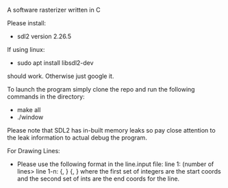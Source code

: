 A software rasterizer written in C

Please install: 
- sdl2 version 2.26.5

If using linux: 
- sudo apt install libsdl2-dev

should work. Otherwise just google it.

To launch the program simply clone the repo and run the following commands in the directory:
- make all
- ./window

Please note that SDL2 has in-built memory leaks so pay close attention to the leak information to actual debug the program.

For Drawing Lines:
- Please use the following format in the line.input file:
	line 1: <integer> (number of lines>
	line 1-n: {<int>, <int>} {<int>, <int>}
 where the first set of integers are the start coords and the second set of ints are the end coords for the line.
